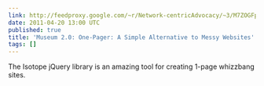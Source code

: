```yaml
---
link: http://feedproxy.google.com/~r/Network-centricAdvocacy/~3/M7ZOGFpZsBU/museum-20-one-pager-a-simple-alternative-to-messy-websites.html
date: 2011-04-20 13:00 UTC
published: true
title: 'Museum 2.0: One-Pager: A Simple Alternative to Messy Websites'
tags: []
---
```


The Isotope jQuery library is an amazing tool for creating 1-page whizzbang sites.
